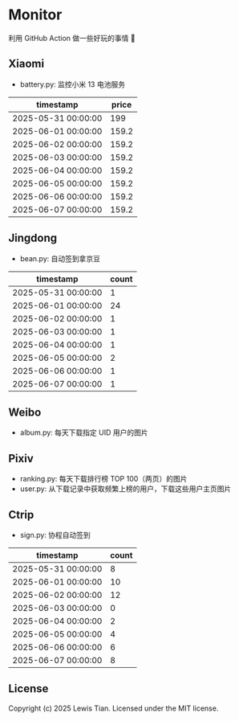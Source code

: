 # Monitor

利用 GitHub Action 做一些好玩的事情 🤣

## Xiaomi

- battery.py: 监控小米 13 电池服务

<!-- xiaomi13battery-start -->

| timestamp | price |
| --- | --- |
| 2025-05-31 00:00:00 | 199 |
| 2025-06-01 00:00:00 | 159.2 |
| 2025-06-02 00:00:00 | 159.2 |
| 2025-06-03 00:00:00 | 159.2 |
| 2025-06-04 00:00:00 | 159.2 |
| 2025-06-05 00:00:00 | 159.2 |
| 2025-06-06 00:00:00 | 159.2 |
| 2025-06-07 00:00:00 | 159.2 |

<!-- xiaomi13battery-end -->

## Jingdong

- bean.py: 自动签到拿京豆

<!-- jingdongbean-start -->

| timestamp | count |
| --- | --- |
| 2025-05-31 00:00:00 | 1 |
| 2025-06-01 00:00:00 | 24 |
| 2025-06-02 00:00:00 | 1 |
| 2025-06-03 00:00:00 | 1 |
| 2025-06-04 00:00:00 | 1 |
| 2025-06-05 00:00:00 | 2 |
| 2025-06-06 00:00:00 | 1 |
| 2025-06-07 00:00:00 | 1 |

<!-- jingdongbean-end -->

## Weibo

- album.py: 每天下载指定 UID 用户的图片

## Pixiv

- ranking.py: 每天下载排行榜 TOP 100（两页）的图片
- user.py: 从下载记录中获取频繁上榜的用户，下载这些用户主页图片

## Ctrip

- sign.py: 协程自动签到

<!-- ctrip_sign-start -->

| timestamp | count |
| --- | --- |
| 2025-05-31 00:00:00 | 8 |
| 2025-06-01 00:00:00 | 10 |
| 2025-06-02 00:00:00 | 12 |
| 2025-06-03 00:00:00 | 0 |
| 2025-06-04 00:00:00 | 2 |
| 2025-06-05 00:00:00 | 4 |
| 2025-06-06 00:00:00 | 6 |
| 2025-06-07 00:00:00 | 8 |

<!-- ctrip_sign-end -->

## License

Copyright (c) 2025 Lewis Tian. Licensed under the MIT license.
